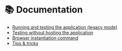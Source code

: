 # 📚 Documentation

* [Running and testing the application (legacy mode)](legacy.md)
* [Testing without hosting the application](testing.md)
* [Browser instantiation command](browser.md)
* [Tips & tricks](tipsNtricks.md)